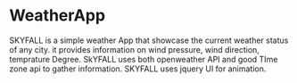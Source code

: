 # WeatherApp
SKYFALL is a simple weather App that showcase the current weather status of any city. it provides information on wind pressure, wind direction, temprature Degree.
SkYFALL uses both openweather API and good TIme zone api to gather information.
SKYFALL uses jquery UI for animation. 


